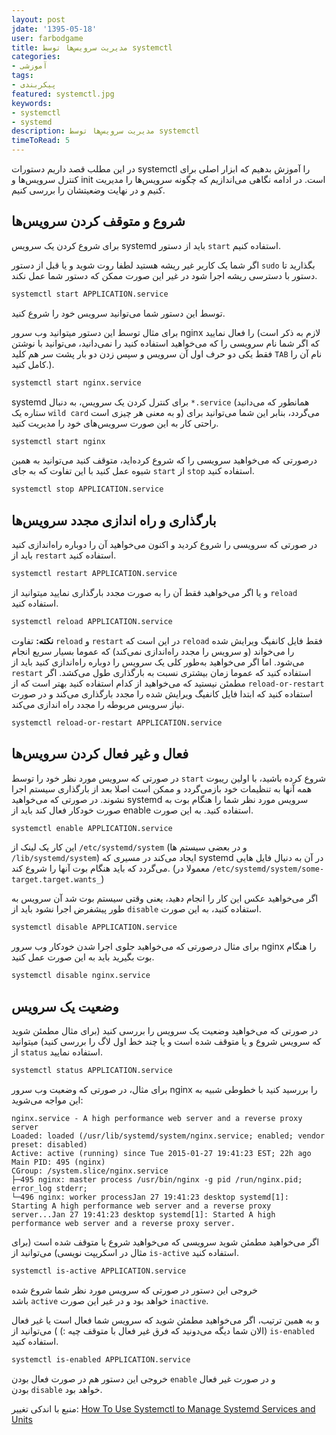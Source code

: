 ```yaml
---
layout: post  
jdate: '1395-05-18'
user: farbodgame  
title: مدیریت سرویس‌ها توسط systemctl
categories:
- آموزشی
tags:
- پیکربندی
featured: systemctl.jpg  
keywords:
- systemctl
- systemd
description: مدیریت سرویس‌ها توسط systemctl
timeToRead: 5
---
```


در این مطلب قصد داریم دستورات systemctl را آموزش بدهیم که ابزار اصلی برای کنترل سرویس‌ها و init است. در ادامه نگاهی می‌اندازیم که چگونه سرویس‌ها را مدیریت کنیم و در نهایت وضعیتشان را بررسی کنیم.

## شروع و متوقف کردن سرویس‌ها

برای شروع کردن یک سرویس systemd باید از دستور `start` 
استفاده کنیم.

اگر شما یک کاربر غیر ریشه هستید لطفا روت شوید و یا قبل از دستور `sudo` بگذارید تا دستور با دسترسی ریشه اجرا شود در غیر این صورت ممکن که دستور شما عمل نکند.

```sh
systemctl start APPLICATION.service
```

توسط این دستور شما می‌توانید سرویس خود را شروع کنید.

 برای مثال توسط این دستور میتوانید وب سرور nginx را فعال نمایید (لازم به ذکر است که اگر شما نام سرویسی را که می‌خواهید استفاده کنید را نمی‌دانید، می‌توانید با نوشتن فقط یکی دو حرف اول آن سرویس و سپس زدن دو بار پشت سر هم کلید `TAB` نام آن را کامل کنید.).
 
```sh
systemctl start nginx.service
```

systemd برای کنترل کردن یک سرویس، به دنبال `*.service` (همانطور که می‌دانید ستاره یک `wild card` و به معنی هر چیزی است) می‌گردد، بنابر این شما می‌توانید برای راحتی کار به این صورت سرویس‌های خود را مدیریت کنید.

```sh
systemctl start nginx
```

درصورتی که می‌خواهید سرویسی را که شروع کرده‌اید، متوقف 
کنید می‌توانید به همین شیوه عمل کنید با این تفاوت که به جای `start` از `stop` استفاده کنید.

```sh
systemctl stop APPLICATION.service
```

## بارگذاری و راه اندازی مجدد سرویس‌ها

در صورتی که سرویسی را شروع کردید و اکنون می‌خواهید آن را دوباره راه‌اندازی کنید باید از `restart` استفاده کنید.

```sh
systemctl restart APPLICATION.service
```

و یا اگر می‌خواهید فقط آن را به صورت مجدد بارگذاری نمایید میتوانید از `reload` استفاده کنید.

```sh
systemctl reload APPLICATION.service
```

 **​نکته:** تفاوت `reload` و `restart` در این است که `reload` فقط فایل کانفیگ ویرایش شده را می‌خواند (و سرویس را مجدد راه‌اندازی نمی‌کند) که عموما بسیار سریع انجام می‌شود. اما اگر می‌خواهید به‌طور کلی یک سرویس را دوباره راه‌اندازی کنید باید از `restart` استفاده کنید که عموما زمان بیشتری نسبت به بارگذاری طول می‌کشد. اگر مطمئن نیستید که می‌خواهید از کدام استفاده کنید بهتر است که از `reload-or-restart` استفاده کنید که ابتدا فایل کانفیگ ویرایش شده را مجدد بارگذاری می‌کند و در صورت نیاز سرویس مربوطه را مجدد راه اندازی می‌کند.

```sh
systemctl reload-or-restart APPLICATION.service
```

## فعال و غیر فعال کردن سرویس‌ها

در صورتی که سرویس مورد نظر خود را توسط `start` شروع کرده باشید، با اولین ریبوت همه آنها به تنظیمات خود بازمی‌گردد و ممکن است اصلا بعد از بارگذاری سیستم اجرا نشوند. در صورتی که می‌خواهید systemd سرویس مورد نظر شما را هنگام بوت به صورت خودکار فعال کند باید از enable استفاده کنید. به این صورت.

```sh
systemctl enable APPLICATION.service
```

این کار یک لینک از `/etc/systemd/system` (و در بعضی سیستم ها `/lib/systemd/system`) ایجاد می‌کند در مسیری که systemd در آن به دنیال فایل هایی می‌گردد که باید هنگام بوت آنها را شروع کند. (معمولا در `/etc/systemd/system/some-target.target.wants​_`)

اگر می‌خواهید عکس این کار را انجام دهید، یعنی وقتی سیستم بوت شد آن سرویس به طور پیشفرض اجرا نشود باید از `disable` استفاده کنید، به این صورت.

```sh
systemctl disable APPLICATION.service
```

برای مثال درصورتی که می‌خواهید جلوی اجرا شدن خودکار وب سرور nginx را هنگام بوت بگیرید باید به این صورت عمل کنید.

```sh
systemctl disable nginx.service
```

## وضعیت یک سرویس

در صورتی که می‌خواهید وضعیت یک سرویس را بررسی کنید (برای مثال مطمئن شوید که سرویس شروع و یا متوقف شده است و یا چند خط اول لاگ را بررسی کنید) میتوانید از `status` استفاده نمایید.


```sh
systemctl status APPLICATION.service
```

برای مثال، در صورتی که وضعیت وب سرور nginx را بررسید کنید با خطوطی شبیه به این مواجه می‌شوید:

```
nginx.service - A high performance web server and a reverse proxy server
Loaded: loaded (/usr/lib/systemd/system/nginx.service; enabled; vendor preset: disabled)
Active: active (running) since Tue 2015-01-27 19:41:23 EST; 22h ago Main PID: 495 (nginx)
CGroup: /system.slice/nginx.service
├─495 nginx: master process /usr/bin/nginx -g pid /run/nginx.pid; error_log stderr;
└─496 nginx: worker processJan 27 19:41:23 desktop systemd[1]: Starting A high performance web server and a reverse proxy server...Jan 27 19:41:23 desktop systemd[1]: Started A high performance web server and a reverse proxy server.
```

اگر می‌خواهید مطمئن شوید سرویسی که می‌خواهید شروع یا متوقف شده است (برای مثال در اسکریپت نویسی) می‌توانید از `is-active` استفاده کنید.

```sh
systemctl is-active APPLICATION.service
```

خروجی این دستور در صورتی که سرویس مورد نظر شما شروع شده باشد `active` خواهد بود و در غیر این صورت `inactive`.

و به همین ترتیب، اگر می‌خواهید مطمئن شوید که سرویس شما فعال است یا غیر فعال (الان شما دیگه می‌دونید که فرق غیر فعال با متوقف چیه :) ) می‌توانید از `is-enabled` استفاده کنید.

```sh
systemctl is-enabled APPLICATION.service
```

خروجی این دستور هم در صورت فعال بودن `enable` و در صورت غیر فعال بودن `disable` خواهد بود.

منبع با اندکی تغییر:
[How To Use Systemctl to Manage Systemd Services and Units](https://www.digitalocean.com/community/tutorials/how-to-use-systemctl-to-manage-systemd-services-and-units)
